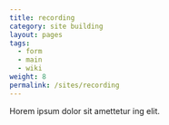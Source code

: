 ```yaml
---
title: recording
category: site building
layout: pages
tags:
  - form
  - main
  - wiki
weight: 8
permalink: /sites/recording
---
```


Horem ipsum dolor sit amettetur ing elit. 
